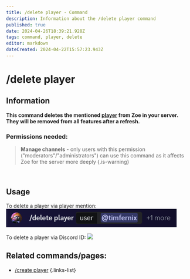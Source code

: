 ```yaml
---
title: /delete player - Command
description: Information about the /delete player command
published: true
date: 2024-04-26T18:39:21.928Z
tags: command, player, delete
editor: markdown
dateCreated: 2024-04-22T15:57:23.943Z
---
```


# /delete player
## Information
**This command deletes the mentioned [player](/en/terms/player) from Zoe in your server. They will be removed from all features after a refresh.**
<br>

### Permissions needed:
>**Manage channels** - only users with this permission ("moderators"/"administrators") can use this command as it affects Zoe for the server more deeply {.is-warning}

<br>

## Usage
To delete a player via player mention:
![](/en_/en_delete_player_user.png)

To delete a player via Discord ID:
![](/en_/en_delete_player_id.png)
<br>
 
## Related commands/pages:
- [/create player](/en/commands/player/create)
{.links-list}